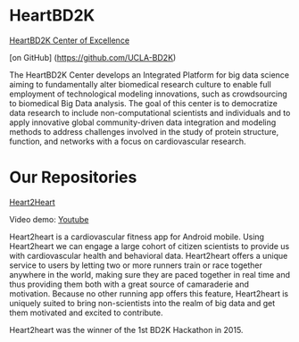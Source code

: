 # HeartBD2K
<a href="http://www.heartbd2k.org">HeartBD2K Center of Excellence</a>

[on GitHub] (https://github.com/UCLA-BD2K)

The HeartBD2K Center develops an Integrated Platform for big data science aiming to fundamentally alter biomedical research 
culture to enable full employment of technological modeling innovations, such as crowdsourcing to biomedical Big Data analysis. 
The goal of this center is to democratize data research to include non-computational scientists and individuals and 
to apply innovative global community-driven data integration and modeling methods to address challenges involved in 
the study of protein structure, function, and networks with a focus on cardiovascular research.

# Our Repositories
<a href="https://github.com/UCLA-BD2K/heart2heart">Heart2Heart</a>

Video demo: <a href="https://youtu.be/GD7slnAD5s0">Youtube</a>

Heart2heart is a cardiovascular fitness app for Android mobile. Using Heart2heart we can engage a large cohort of citizen scientists to provide us with cardiovascular health and behavioral data. Heart2heart offers a unique service to users by letting two or more runners train or race together anywhere in the world, making sure they are paced together in real time and thus providing them both with a great source of camaraderie and motivation. Because no other running app offers this feature, Heart2heart is uniquely suited to bring non-scientists into the realm of big data and get them motivated and excited to contribute.

Heart2heart was the winner of the 1st BD2K Hackathon in 2015.
